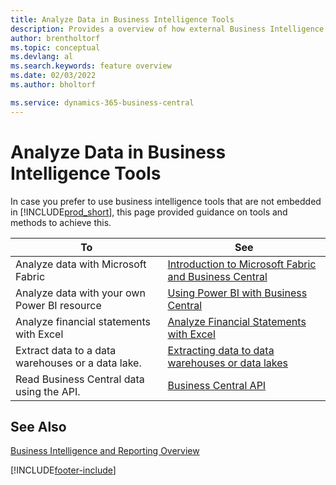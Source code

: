 ```yaml
---
title: Analyze Data in Business Intelligence Tools
description: Provides a overview of how external Business Intelligence tools can interact with Business Central data.
author: brentholtorf
ms.topic: conceptual
ms.devlang: al
ms.search.keywords: feature overview
ms.date: 02/03/2022
ms.author: bholtorf

ms.service: dynamics-365-business-central
---
```

# Analyze Data in Business Intelligence Tools

In case you prefer to use business intelligence tools that are not embedded in [!INCLUDE[prod_short](includes/prod_short.md)], this page provided guidance on tools and methods to achieve this.

| To | See |
| --- | --- |
|Analyze data with Microsoft Fabric| [Introduction to Microsoft Fabric and Business Central](admin-fabric.md) |
|Analyze data with your own Power BI resource| [Using Power BI with Business Central](admin-powerbi.md) |
|Analyze financial statements with Excel| [Analyze Financial Statements with Excel](finance-analyze-excel.md) |
|Extract data to a data warehouses or a data lake. |[Extracting data to data warehouses or data lakes](/dynamics365/business-central/dev-itpro/performance/performance-developer#efficient-extracts-to-data-lakes-or-data-warehouses)|
|Read Business Central data using the API.| [Business Central API](/dynamics365/business-central/dev-itpro/api-reference/v2.0/)|

## See Also

[Business Intelligence and Reporting Overview](reports-use-reports.md)


[!INCLUDE[footer-include](includes/footer-banner.md)]